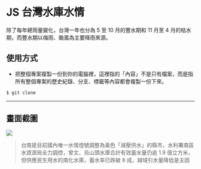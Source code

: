 # JS 台灣水庫水情

除了每年總雨量變化，台灣一年也分為 5 至 10 月的豐水期和 11 月至 4 月的枯水期，而豐水期以梅雨、颱風為主要降雨來源。

## 使用方式
- 把整個專案複製一份到你的電腦裡，這裡指的「內容」不是只有檔案，而是指所有整個專案的歷史紀錄、分支、標籤等內容都會複製一份下來。
```sh
$ git clone
```

----

## 畫面截圖
![](https://i.imgur.com/sbMRevb.png)
> 台南是目前國內唯一水情燈號調整為黃色「減壓供水」的縣市，水利署南區水資源局全力調控，曾文、烏山頭水庫合計有效蓄水量仍逾 1.9 億立方米，但供應民生用水的南化水庫，蓄水率已跌破 8 成，越域引水量降低是主因